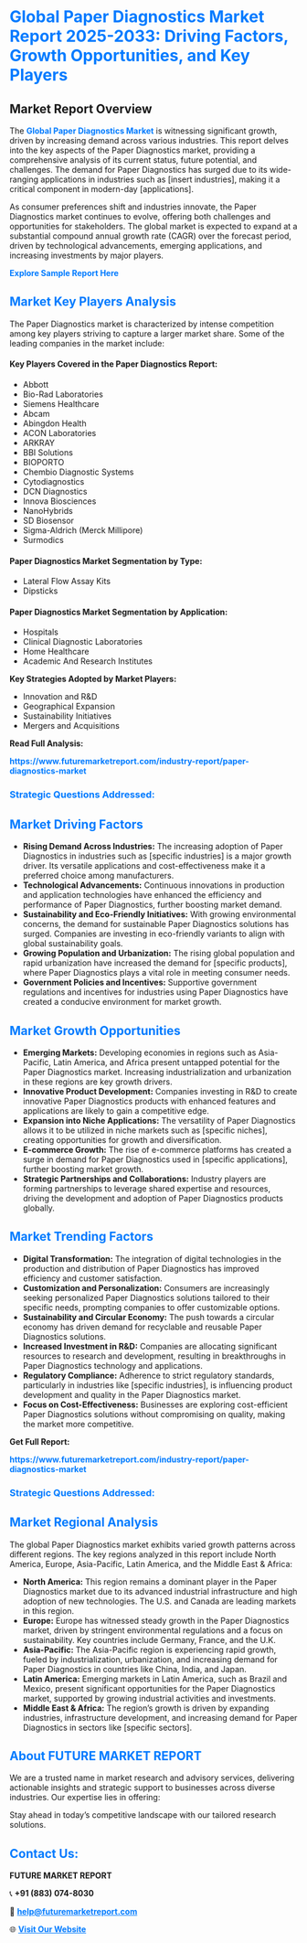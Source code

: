 <h1 style="color: #007BFF;">Global Paper Diagnostics Market Report 2025-2033: Driving Factors, Growth Opportunities, and Key Players</h1>

<section id="overview">
<h2>Market Report Overview</h2>
<p>The <a href="https://www.futuremarketreport.com/industry-report/paper-diagnostics-market" style="color: #007BFF; text-decoration: none;"><strong>Global Paper Diagnostics Market</strong></a> is witnessing significant growth, driven by increasing demand across various industries. This report delves into the key aspects of the Paper Diagnostics market, providing a comprehensive analysis of its current status, future potential, and challenges. The demand for Paper Diagnostics has surged due to its wide-ranging applications in industries such as [insert industries], making it a critical component in modern-day [applications].</p>
<p>As consumer preferences shift and industries innovate, the Paper Diagnostics market continues to evolve, offering both challenges and opportunities for stakeholders. The global market is expected to expand at a substantial compound annual growth rate (CAGR) over the forecast period, driven by technological advancements, emerging applications, and increasing investments by major players.</p>
</section>

<section id="overview">
<p><a href="https://www.futuremarketreport.com/request-sample/reportId=50873" style="color: #007BFF; text-decoration: none;"><strong>Explore Sample Report Here</strong></a></p>
</section>

<section id="key-players">
<h2 style="color: #007BFF;">Market Key Players Analysis</h2>
<p>The Paper Diagnostics market is characterized by intense competition among key players striving to capture a larger market share. Some of the leading companies in the market include:</p>
<h4>Key Players Covered in the Paper Diagnostics Report:</h4>
<ul><li>Abbott</li><li>Bio-Rad Laboratories</li><li>Siemens Healthcare</li><li>Abcam</li><li>Abingdon Health</li><li>ACON Laboratories</li><li>ARKRAY</li><li>BBI Solutions</li><li>BIOPORTO</li><li>Chembio Diagnostic Systems</li><li>Cytodiagnostics</li><li>DCN Diagnostics</li><li>Innova Biosciences</li><li>NanoHybrids</li><li>SD Biosensor</li><li>Sigma-Aldrich (Merck Millipore)</li><li>Surmodics</li></ul>
<h4>Paper Diagnostics Market Segmentation by Type:</h4>
<ul><li>Lateral Flow Assay Kits</li><li>Dipsticks</li></ul>

<h4>Paper Diagnostics Market Segmentation by Application:</h4>
<ul><li>Hospitals</li><li>Clinical Diagnostic Laboratories</li><li>Home Healthcare</li><li>Academic And Research Institutes</li></ul>
<p><strong>Key Strategies Adopted by Market Players:</strong></p>
<ul>
<li>Innovation and R&D</li>
<li>Geographical Expansion</li>
<li>Sustainability Initiatives</li>
<li>Mergers and Acquisitions</li>
</ul>
</section>

<section>
<p><strong>Read Full Analysis: </strong></p><a href="https://www.futuremarketreport.com/industry-report/paper-diagnostics-market" style="color: #007BFF; text-decoration: none;"><strong>https://www.futuremarketreport.com/industry-report/paper-diagnostics-market</strong></a>
<h3 style="color: #007BFF;">Strategic Questions Addressed:</h3>
</section>

<section id="driving-factors">
<h2 style="color: #007BFF;">Market Driving Factors</h2>
<ul>
<li><strong>Rising Demand Across Industries:</strong> The increasing adoption of Paper Diagnostics in industries such as [specific industries] is a major growth driver. Its versatile applications and cost-effectiveness make it a preferred choice among manufacturers.</li>
<li><strong>Technological Advancements:</strong> Continuous innovations in production and application technologies have enhanced the efficiency and performance of Paper Diagnostics, further boosting market demand.</li>
<li><strong>Sustainability and Eco-Friendly Initiatives:</strong> With growing environmental concerns, the demand for sustainable Paper Diagnostics solutions has surged. Companies are investing in eco-friendly variants to align with global sustainability goals.</li>
<li><strong>Growing Population and Urbanization:</strong> The rising global population and rapid urbanization have increased the demand for [specific products], where Paper Diagnostics plays a vital role in meeting consumer needs.</li>
<li><strong>Government Policies and Incentives:</strong> Supportive government regulations and incentives for industries using Paper Diagnostics have created a conducive environment for market growth.</li>
</ul>
</section>

<section id="growth-opportunities">
<h2 style="color: #007BFF;">Market Growth Opportunities</h2>
<ul>
<li><strong>Emerging Markets:</strong> Developing economies in regions such as Asia-Pacific, Latin America, and Africa present untapped potential for the Paper Diagnostics market. Increasing industrialization and urbanization in these regions are key growth drivers.</li>
<li><strong>Innovative Product Development:</strong> Companies investing in R&D to create innovative Paper Diagnostics products with enhanced features and applications are likely to gain a competitive edge.</li>
<li><strong>Expansion into Niche Applications:</strong> The versatility of Paper Diagnostics allows it to be utilized in niche markets such as [specific niches], creating opportunities for growth and diversification.</li>
<li><strong>E-commerce Growth:</strong> The rise of e-commerce platforms has created a surge in demand for Paper Diagnostics used in [specific applications], further boosting market growth.</li>
<li><strong>Strategic Partnerships and Collaborations:</strong> Industry players are forming partnerships to leverage shared expertise and resources, driving the development and adoption of Paper Diagnostics products globally.</li>
</ul>
</section>

<section id="trending-factors">
<h2 style="color: #007BFF;">Market Trending Factors</h2>
<ul>
<li><strong>Digital Transformation:</strong> The integration of digital technologies in the production and distribution of Paper Diagnostics has improved efficiency and customer satisfaction.</li>
<li><strong>Customization and Personalization:</strong> Consumers are increasingly seeking personalized Paper Diagnostics solutions tailored to their specific needs, prompting companies to offer customizable options.</li>
<li><strong>Sustainability and Circular Economy:</strong> The push towards a circular economy has driven demand for recyclable and reusable Paper Diagnostics solutions.</li>
<li><strong>Increased Investment in R&D:</strong> Companies are allocating significant resources to research and development, resulting in breakthroughs in Paper Diagnostics technology and applications.</li>
<li><strong>Regulatory Compliance:</strong> Adherence to strict regulatory standards, particularly in industries like [specific industries], is influencing product development and quality in the Paper Diagnostics market.</li>
<li><strong>Focus on Cost-Effectiveness:</strong> Businesses are exploring cost-efficient Paper Diagnostics solutions without compromising on quality, making the market more competitive.</li>
</ul>
</section>

<section>
<p><strong>Get Full Report: </strong></p><a href="https://www.futuremarketreport.com/industry-report/paper-diagnostics-market" style="color: #007BFF; text-decoration: none;"><strong>https://www.futuremarketreport.com/industry-report/paper-diagnostics-market</strong></a>
<h3 style="color: #007BFF;">Strategic Questions Addressed:</h3>
</section>


<section id="regional-analysis">
<h2 style="color: #007BFF;">Market Regional Analysis</h2>
<p>The global Paper Diagnostics market exhibits varied growth patterns across different regions. The key regions analyzed in this report include North America, Europe, Asia-Pacific, Latin America, and the Middle East & Africa:</p>
<ul>
<li><strong>North America:</strong> This region remains a dominant player in the Paper Diagnostics market due to its advanced industrial infrastructure and high adoption of new technologies. The U.S. and Canada are leading markets in this region.</li>
<li><strong>Europe:</strong> Europe has witnessed steady growth in the Paper Diagnostics market, driven by stringent environmental regulations and a focus on sustainability. Key countries include Germany, France, and the U.K.</li>
<li><strong>Asia-Pacific:</strong> The Asia-Pacific region is experiencing rapid growth, fueled by industrialization, urbanization, and increasing demand for Paper Diagnostics in countries like China, India, and Japan.</li>
<li><strong>Latin America:</strong> Emerging markets in Latin America, such as Brazil and Mexico, present significant opportunities for the Paper Diagnostics market, supported by growing industrial activities and investments.</li>
<li><strong>Middle East & Africa:</strong> The region’s growth is driven by expanding industries, infrastructure development, and increasing demand for Paper Diagnostics in sectors like [specific sectors].</li>
</ul>
</section>

<footer>
<h2 style="color: #007BFF;">About FUTURE MARKET REPORT</h2>
<p>We are a trusted name in market research and advisory services, delivering actionable insights and strategic support to businesses across diverse industries. Our expertise lies in offering:</p>

<p>Stay ahead in today’s competitive landscape with our tailored research solutions.</p>

<h2 style="color: #007BFF;">Contact Us:</h2>
<p><strong>FUTURE MARKET REPORT</strong></p>
<p>📞 <strong>+91 (883) 074-8030</strong></p>
<p>📧 <strong><a href="mailto:help@futuremarketreport.com" style="color: #007BFF;">help@futuremarketreport.com</a></strong></p>
<p>🌐 <strong><a href="https://www.futuremarketreport.com/" style="color: #007BFF;">Visit Our Website</a></strong></p>
</footer>